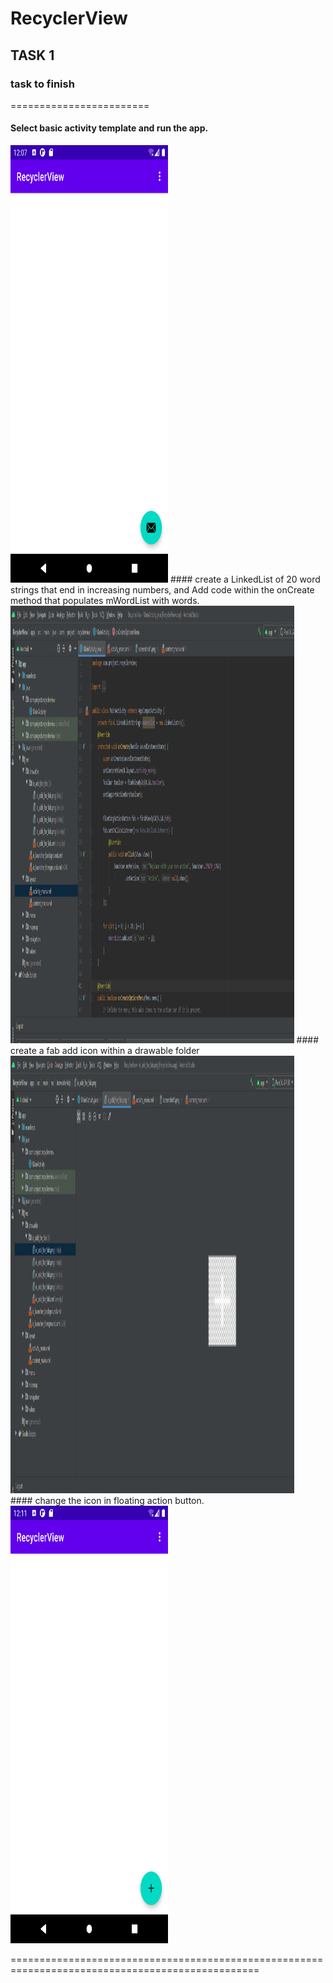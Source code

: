 RecyclerView
======================
## TASK 1
### task to finish
========================
#### Select basic activity template and run the app.
<img height="700" width="50%" src="screenshots/screenshot1.png">
#### create a LinkedList of 20 word strings that end in increasing numbers, and Add code within the onCreate method that populates mWordList with words.
<img height="700" width="90%" src="screenshots/screenshot2.png">
#### create a fab add icon within a drawable folder
<img height="700" width="90%" src="screenshots/screenshot3.png"><br>
####  change the icon in floating action button.
<img height="700" width="50%" src="screenshots/screenshot4.png"><br>

=================================================================================================